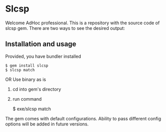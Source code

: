 # Slcsp

Welcome AdHoc professional. This is a repository with the source code of slcsp gem.
There are two ways to see the desired output:

## Installation and usage

Provided, you have bundler installed

    $ gem install slcsp
    $ slcsp match

OR Use binary as is

1. cd into gem's directory
2. run command

    $ exe/slcsp match

The gem comes with default configurations. Ability to pass different config options will be added
in future versions.